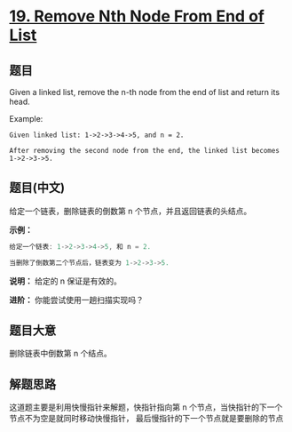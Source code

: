 # [19. Remove Nth Node From End of List](https://leetcode-cn.com/problems/remove-nth-node-from-end-of-list/)

## 题目

Given a linked list, remove the n-th node from the end of list and return its head.

Example:

```
Given linked list: 1->2->3->4->5, and n = 2.

After removing the second node from the end, the linked list becomes 1->2->3->5.
```

## 题目(中文)

给定一个链表，删除链表的倒数第 n 个节点，并且返回链表的头结点。

**示例：**

```c
给定一个链表: 1->2->3->4->5, 和 n = 2.

当删除了倒数第二个节点后，链表变为 1->2->3->5.
```

**说明：**
给定的 n 保证是有效的。

**进阶：**
你能尝试使用一趟扫描实现吗？

## 题目大意

删除链表中倒数第 n 个结点。

## 解题思路

这道题主要是利用快慢指针来解题，快指针指向第 n 个节点，当快指针的下一个节点不为空是就同时移动快慢指针，
最后慢指针的下一个节点就是要删除的节点
